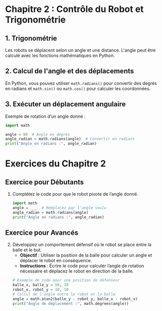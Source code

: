 
# Chapitre 2 : Contrôle du Robot et Trigonométrie

## 1. Trigonométrie
Les robots se déplacent selon un angle et une distance. L'angle peut être calculé avec les fonctions mathématiques en Python.

## 2. Calcul de l'angle et des déplacements
En Python, vous pouvez utiliser `math.radians()` pour convertir des degrés en radians et `math.sin()` ou `math.cos()` pour calculer les coordonnées.

## 3. Exécuter un déplacement angulaire
Exemple de rotation d’un angle donné :
```python
import math

angle = 90  # Angle en degrés
angle_radian = math.radians(angle)  # Convertir en radians
print("Angle en radians :", angle_radian)
```

# Exercices du Chapitre 2

## Exercice pour Débutants
1. Complétez le code pour que le robot pivote de l’angle donné.
   ```python
   import math
   angle = ___  # Remplacez par l'angle voulu
   angle_radian = math.radians(angle)
   print("Angle en radians :", angle_radian)
   ```

## Exercice pour Avancés
2. Développez un comportement défensif où le robot se place entre la balle et le but.
   - **Objectif** : Utiliser la position de la balle pour calculer un angle et déplacer le robot en conséquence.
   - **Instructions** : Écrire le code pour calculer l’angle de rotation nécessaire et déplacez le robot en direction de la balle.
   ```python
   # Exemple de code pour une position de défenseur
   balle_x, balle_y = 50, 30
   robot_x, robot_y = 10, 10
   # Calcul de l'angle entre le robot et la balle
   angle = math.atan2(balle_y - robot_y, balle_x - robot_x)
   print("Angle de déplacement :", math.degrees(angle))
   ```
